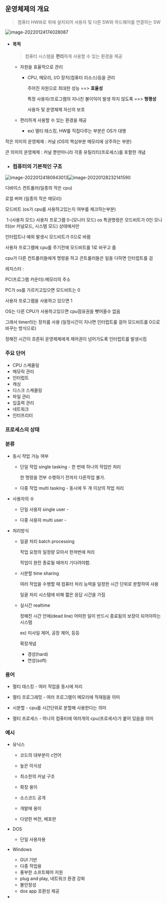 ## 운영체제의 개요
> 컴퓨터 HW바로 위에 설치되어 사용자 및 다른 SW와 하드웨어를 연결하는 SW

![image-20220124174028087](C:\Users\sw133\AppData\Roaming\Typora\typora-user-images\image-20220124174028087.png)

* #### 목적

  > 컴퓨터 시스템을 **편리**하게 사용할 수 있는 환경을 제공

  * 자원을 효율적으로 관리

    * CPU, 메모리, I/O 장치(컴퓨터 리소스)등을 관리

      주어진 자원으로 최대한 성능 ==> **효율성**

      특정 사용자/프로그램의 지나친 불이익이 발생 하지 않도록 ==> **형평성**

      사용자 및 운영체제 자신의 보호

      

  * 편리하게 사용할 수 있는 환경을 제공

    * ex) 멀티 태스킹, HW를 직접다루는 부분은 OS가 대행

작은 의미의 운영체제 : 커널 (OS의 핵심부분 메모리에 상주하는 부분)

큰 의미의 운영체제 : 커널 뿐만아니라 각종 유틸리티(프로세스)를 포함한 개념



* ### 컴퓨터의 기본적인 구조

  

![image-20220124180943013](C:\Users\sw133\AppData\Roaming\Typora\typora-user-images\image-20220124180943013.png)![image-20220128232141590](C:\Users\sw133\AppData\Roaming\Typora\typora-user-images\image-20220128232141590.png)

디바이스 컨트롤러(일종의 작은 cpu)

로컬 버퍼 (일종의 작은 메모리)

모드비트 (os가 cpu를 사용하고있는지 여부를 체크하는부분)

​	1-(사용자 모드) 사용자 프로그램 0-(모니터 모드) os 특권명령은 모드비트가 0인 모니터(or 커널모드, 시스템 모드) 상태에서만

인터럽트나 예외 발생시 모드비트가 0으로 바뀜

사용자 프로그램에 cpu를 주기전에 모드비트를 1로 바꾸고 줌



cpu가 다른 컨트롤러들에게 명령을 하고 콘트롤러들은 일을 다하면 인터럽트를 검



레지스터 : 

PC(프로그램 카운터):메모리의 주소

PC가 os를 가르키고있으면 모드비트는 0

사용자 프로그램을 사용하고 있으면 1

OS는 다른 CPU가 사용하고있으면 cpu점유권을 뺏어올수 없음

그래서 timer라는 장치를 사용 (일정시간이 지나면 인터럽트를 걸어 모드비트를 0으로 바꾸는 방식으로)

정해진 시간이 흐른뒤 운영체제에게 제어권이 넘어가도록 인터럽트를 발생시킴



### 주요 단어

* CPU 스케줄링
* 메모릭 관리
* 인터럽트
* 캐싱
* 디스크 스케줄링
* 파일 관리
* 입출력 관리
* 네트워크
* 인터프리터



### 프로세스의 상태

 



### 분류

* 동시 작업 가능 여부

  * 단일 작업 single tasking - 한 번에 하나의 작업만 처리

    한 명령을 전부 수행하기 전까지 다른작업 불가.

  * 다중 작업 multi tasking - 동시에 두 개 이상의 작업 처리

    

* 사용자의 수

  * 단일 사용자 single user - 

  * 다중 사용자 multi user - 

    

* 처리방식 

  * 일괄 처리 batch processing

    작업 요청의 일정량 모아서 한꺼번에 처리

    작업이 완전 종료될 때까지 기다려야함.

    

  * 시분할 time sharing

    여러 작업을 수행할  때 컴퓨터 처리 능력을 일정한 시간 단위로 분할하여 사용

    일괄 처리 시스템에 비해 짧은 응답 시간을 가짐

    

  * 실시간 realtime 

    정해진 시간 안에(dead line) 어떠한 일이 반드시 종료됨의 보장이 되어야하는 시스템

    ex) 미사일 제어, 공장 제어, 등등

    확장개념 

    * 경성(hard)
    * 연성(soft)



### 용어

* 멀티 태스킹 - 여러 작업을 동시에 처리

* 멀티 프로그래밍 - 여러 프로그램이 메모리에 적재됨을 의미

* 시분할 - cpu를 시간단위로 분할해 사용한다는 의미

* 멀티 프로세스 - 하나의 컴퓨터에 여러개의 cpu(프로세서)가 붙어 있음을 의미

  

### 예시

* 유닉스 

  * 코드의 대부분이 c언어

  * 높은 이식성

  * 최소한의 커널 구조

  * 확장 용이

  * 소스코드 공개

  * 개발에 용이

  * 다양한 버전, 베포판

    

* DOS

  * 단일 사용자용

    

* Windows

  * GUI 기반
  * 다중 작업용
  * 풍부한 소프트웨어 지원
  * plug and play, 네트워크 환경 강화
  * 불안정성
  * dos app 호환성 제공



* 





